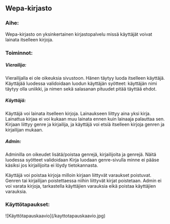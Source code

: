 <h2>Wepa-kirjasto</h2>

<h3>Aihe:</h3>
Wepa-kirjasto on yksinkertainen kirjastopalvelu missä käyttäjät voivat lainata itselleen kirjoja.

<h3>Toiminnot:</h3>
<h5>Vierailija:</h5>
Vierailijalla ei ole oikeuksia sivustoon. Hänen täytyy luoda itselleen käyttäjä. Käyttäjää luodessa validoidaan luodun käyttäjän
syötteet: käyttäjän nimi täytyy olla uniikki, ja nimen sekä salasanan pituudet pitää täyttää ehdot.

<h5>Käyttäjä:</h5>
Käyttäjä voi lainata itselleen kirjoja. Lainaukseen liittyy aina yksi kirja. Lainattua kirjaa ei voi kukaan muu lainata ennen
kuin lainaaja palauttaa sen. Kirjaan liittyy genre ja kirjailija, ja käyttäjä voi etsiä itselleen kirjoja genren ja kirjailijan
mukaan.

<h5>Admin:</h5>
Adminilla on oikeudet lisätä/poistaa genrejä, kirjailijoita ja genrejä. Näitä luodessa syötteet validoidaan
Kirja luodaan genre-sivulla minne ei pääse käsiksi jos kirjailijoita ei löydy tietokannasta.

Käyttäjä voi poistaa kirjoja milloin kirjaan liittyvät varaukset poistuvat. Genren tai kirjailijan poistettaessa 
niihin liittyvät kirjat poistetaan. Admin ei voi varata kirjoja, tarkastella käyttäjien varauksia eikä poistaa käyttäjien
varauksia.

<h3>Käyttötapaukset:</h3>
![Käyttötapauskaavio](/kayttotapauskaavio.jpg)
